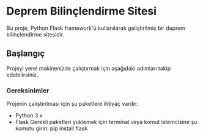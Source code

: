 # Deprem Bilinçlendirme Sitesi

Bu proje, Python Flask framework'ü kullanılarak geliştirilmiş bir deprem bilinçlendirme sitesidir.

## Başlangıç

Projeyi yerel makinenizde çalıştırmak için aşağıdaki adımları takip edebilirsiniz.

### Gereksinimler

Projenin çalıştırılması için şu paketlere ihtiyaç vardır:
- Python 3.x
- Flask
Gerekli paketleri yüklemek için terminal veya komut istemcisine şu komutu girin:
pip install flask
